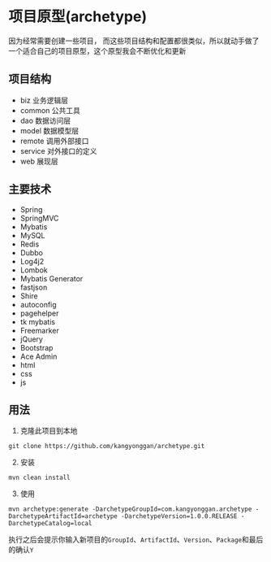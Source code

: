 # 项目原型(archetype)
因为经常需要创建一些项目， 而这些项目结构和配置都很类似，所以就动手做了一个适合自己的项目原型，这个原型我会不断优化和更新

## 项目结构

- biz 业务逻辑层
- common 公共工具
- dao 数据访问层
- model 数据模型层
- remote 调用外部接口
- service 对外接口的定义
- web 展现层

## 主要技术

- Spring
- SpringMVC
- Mybatis
- MySQL
- Redis
- Dubbo
- Log4j2
- Lombok
- Mybatis Generator
- fastjson
- Shire
- autoconfig
- pagehelper
- tk mybatis
- Freemarker
- jQuery
- Bootstrap
- Ace Admin
- html
- css
- js

## 用法

1. 克隆此项目到本地

```
git clone https://github.com/kangyonggan/archetype.git
```

2. 安装

```
mvn clean install
```

3. 使用

```
mvn archetype:generate -DarchetypeGroupId=com.kangyonggan.archetype -DarchetypeArtifactId=archetype -DarchetypeVersion=1.0.0.RELEASE -DarchetypeCatalog=local
```

执行之后会提示你输入新项目的`GroupId`、`ArtifactId`、`Version`、`Package`和最后的确认`Y`

